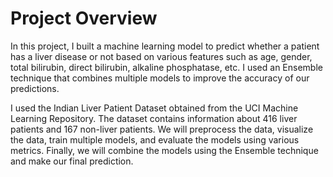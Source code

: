 # Project Overview
In this project, I built a machine learning model to predict whether a patient has a 
liver disease or not based on various features such as age, gender, total bilirubin, direct 
bilirubin, alkaline phosphatase, etc. I used an Ensemble technique that combines 
multiple models to improve the accuracy of our predictions.

I used the Indian Liver Patient Dataset obtained from the UCI Machine 
Learning Repository. The dataset contains information about 416 liver patients and 167 
non-liver patients. We will preprocess the data, visualize the data, train multiple models, 
and evaluate the models using various metrics. Finally, we will combine the models 
using the Ensemble technique and make our final prediction.
